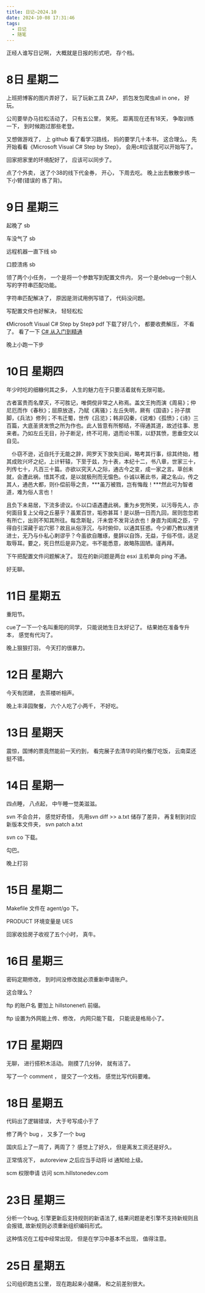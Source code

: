 ```yaml
---
title: 日记—2024.10
date: 2024-10-08 17:31:46
tags:
  - 日记
  - 随笔
---
```


正经人谁写日记啊， 大概就是日报的形式吧， 存个档。

# 8日 星期二

上班把博客的图片弄好了， 玩了玩新工具 ZAP， 抓包发包爬虫all in one， 好玩。

公司要举办马拉松活动了， 只有五公里， 笑死。 距离现在还有18天， 争取训练一下， 到时候跑过那些老登。

又想做游戏了， 上 github 看了看学习路线， 妈的要学几十本书， 这合理么， 先开始看看《Microsoft Visual C# Step by Step》， 会用c#应该就可以开始写了。


回家把家里的环境配好了， 应该可以同步了。

点了个外卖， 送了个38的线下代金券， 开心， 下周去吃。 晚上出去散散步练一下小臂(错误的 练了背)。

# 9日 星期三

起晚了 sb

车没气了 sb

远程机器一直下线 sb

口腔溃疡 sb

领了两个小任务， 一个是将一个参数写到配置文件内， 另一个是debug一个别人写的字符串匹配功能。

字符串匹配解决了， 原因是测试用例写错了， 代码没问题。

写配置文件也好解决， 轻轻松松

《Microsoft Visual C# Step by Step》 pdf 下载了好几个， 都要收费解压， 不看了。 看了一下 [C# 从入门到精通](https://www.bookstack.cn/read/shenjun-csharp)

晚上小跑一下步

# 10日 星期四

年少时吃的细糠何其之多， 人生的魅力在于只要活着就有无限可能。

古者富贵而名摩灭，不可胜记，唯倜傥非常之人称焉。盖文王拘而演《周易》；仲尼厄而作《春秋》；屈原放逐，乃赋《离骚》；左丘失明，厥有《国语》；孙子膑脚，《兵法》修列；不韦迁蜀，世传《吕览》；韩非囚秦，《说难》《孤愤》；《诗》三百篇，大底圣贤发愤之所为作也。此人皆意有所郁结，不得通其道，故述往事、思来者。乃如左丘无目，孙子断足，终不可用，退而论书策，以舒其愤，思垂空文以自见。　

　仆窃不逊，近自托于无能之辞，网罗天下放失旧闻，略考其行事，综其终始，稽其成败兴坏之纪，上计轩辕，下至于兹，为十表，本纪十二，书八章，世家三十，列传七十，凡百三十篇。亦欲以究天人之际，通古今之变，成一家之言。草创未就，会遭此祸，惜其不成，是以就极刑而无愠色。仆诚以著此书，藏之名山，传之其人，通邑大都，则仆偿前辱之责，***虽万被戮，岂有悔哉！***然此可为智者道，难为俗人言也！　

且负下未易居，下流多谤议。仆以口语遇遭此祸，重为乡党所笑，以污辱先人，亦何面目复上父母之丘墓乎？虽累百世，垢弥甚耳！是以肠一日而九回，居则忽忽若有所亡，出则不知其所往。每念斯耻，汗未尝不发背沾衣也！身直为闺阁之臣，宁得自引深藏于岩穴邪？故且从俗浮沉，与时俯仰，以通其狂惑。今少卿乃教以推贤进士，无乃与仆私心剌谬乎？今虽欲自雕琢，曼辞以自饰，无益，于俗不信，适足取辱耳。要之，死日然后是非乃定。书不能悉意，故略陈固陋。谨再拜。

下午把配置文件问题解决了。 现在的新问题是两台 esxi 主机单向 ping 不通。

好无聊。

# 11日 星期五

重阳节。

cue了一下一个名叫重阳的同学， 只能说她生日太好记了。 结果她在准备专升本， 感觉有代沟了。

晚上狠狠打羽， 今天打的很暴力。

# 12日 星期六

今天有团建， 去茶楼听相声。

晚上丰泽园聚餐， 六个人吃了小两千， 不好吃。

# 13日 星期天

震惊，国博的票竟然能前一天约到， 看完展子去清华的简约餐厅吃饭， 云南菜还挺不错。

# 14日 星期一


四点睡， 八点起， 中午睡一觉美滋滋。

svn 不会合并， 感觉好奇怪， 先用svn diff >> a.txt 储存了差异， 再复制到对应新版本文件夹， svn patch a.txt


svn co 下载。

勾巴。

晚上打羽

# 15日 星期二

Makefile 文件在 agent/go 下。

PRODUCT 环境变量是 UES  

回家收拾房子收视了五个小时， 真牛。

# 16日 星期三

密码定期修改， 到时间没修改就必须重新申请账户。

这合理么？


ftp 的账户名 要加上 hillstonenet\ 前缀。

ftp 设置为外网能上传、修改， 内网只能下载， 只能说是格局小了。





# 17日 星期四


无聊， 进行搭积木活动。 刚摸了几分钟， 就有活了。


写了一个 comment ， 提交了一个文档， 感觉比写代码要难。


# 18日 星期五


代码出了逻辑错误， 大于号写成小于了

修了两个 bug ， 又多了一个 bug 

国庆后上了一周了，两周了？ 感觉上了好久， 但是离发工资还是好久。

正常情况下， autoreview 之后应当手动将 id 通知给上级。

scm 权限申请 访问 scm.hillstonedev.com



# 23日 星期三

分析一个bug, 引擎更新后支持规则的新语法了, 结果问题是老引擎不支持新规则且会报错, 故新规则必须重新组织编码形式。

这种情况在工程中经常出现， 但是在学习中基本不出现， 值得注意。


# 25日 星期五

公司组织跑五公里， 现在跑起来小腿痛， 和之前差别很大。


























